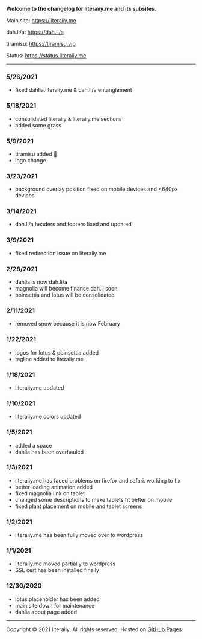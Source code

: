 

**Welcome to the changelog for literaiiy.me and its subsites.**

Main site: <https://literaiiy.me>

dah.li/a: <https://dah.li/a>

tiramisu: <https://tiramisu.vip>

Status: <https://status.literaiiy.me>

----------
### 5/26/2021
- fixed dahlia.literaiiy.me & dah.li/a entanglement

### 5/18/2021
- consolidated literaiiy & literaiiy.me sections
- added some grass

### 5/9/2021
- tiramisu added 🥰
- logo change

### 3/23/2021
- background overlay position fixed on mobile devices and <640px devices

### 3/14/2021
- dah.li/a headers and footers fixed and updated

### 3/9/2021
- fixed redirection issue on literaiiy.me

### 2/28/2021
- dahlia is now dah.li/a
- magnolia will become finance.dah.li soon
- poinsettia and lotus will be consolidated

### 2/11/2021
- removed snow because it is now February

### 1/22/2021
- logos for lotus & poinsettia added
- tagline added to literaiiy.me

### 1/18/2021
- literaiiy.me updated

### 1/10/2021

- literaiiy.me colors updated

### 1/5/2021

- added a space
- dahlia has been overhauled

### 1/3/2021
- literaiiy.me has faced problems on firefox and safari. working to fix
- better loading animation added
- fixed magnolia link on tablet
- changed some descriptions to make tablets fit better on mobile
- fixed plant placement on mobile and tablet screens

### 1/2/2021

- literaiiy.me has been fully moved over to wordpress

### 1/1/2021

- literaiiy.me moved partially to wordpress
- SSL cert has been installed finally

### 12/30/2020
- lotus placeholder has been added
- main site down for maintenance
- dahlia about page added

----------
Copyright © 2021 literaiiy. All rights reserved. Hosted on [GitHub Pages](https://pages.github.com/).
